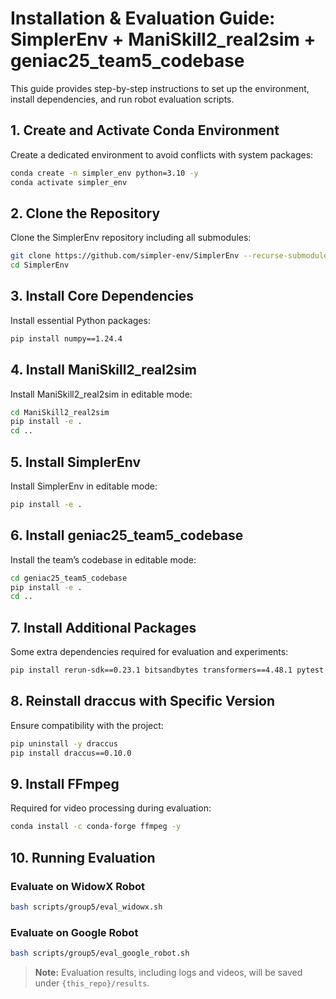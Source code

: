 # **Installation & Evaluation Guide: SimplerEnv + ManiSkill2\_real2sim + geniac25\_team5\_codebase**

This guide provides step-by-step instructions to set up the environment, install dependencies, and run robot evaluation scripts.

## 1. Create and Activate Conda Environment

Create a dedicated environment to avoid conflicts with system packages:

```bash
conda create -n simpler_env python=3.10 -y
conda activate simpler_env
```

## 2. Clone the Repository

Clone the SimplerEnv repository including all submodules:

```bash
git clone https://github.com/simpler-env/SimplerEnv --recurse-submodules --depth 1
cd SimplerEnv
```

## 3. Install Core Dependencies

Install essential Python packages:

```bash
pip install numpy==1.24.4
```

## 4. Install ManiSkill2\_real2sim

Install ManiSkill2\_real2sim in editable mode:

```bash
cd ManiSkill2_real2sim
pip install -e .
cd ..
```

## 5. Install SimplerEnv

Install SimplerEnv in editable mode:

```bash
pip install -e .
```

## 6. Install geniac25\_team5\_codebase

Install the team’s codebase in editable mode:

```bash
cd geniac25_team5_codebase
pip install -e .
cd ..
```

## 7. Install Additional Packages

Some extra dependencies required for evaluation and experiments:

```bash
pip install rerun-sdk==0.23.1 bitsandbytes transformers==4.48.1 pytest
```

## 8. Reinstall draccus with Specific Version

Ensure compatibility with the project:

```bash
pip uninstall -y draccus
pip install draccus==0.10.0
```

## 9. Install FFmpeg

Required for video processing during evaluation:

```bash
conda install -c conda-forge ffmpeg -y
```

## 10. Running Evaluation

### Evaluate on WidowX Robot

```bash
bash scripts/group5/eval_widowx.sh
```

### Evaluate on Google Robot

```bash
bash scripts/group5/eval_google_robot.sh
```

> **Note:** Evaluation results, including logs and videos, will be saved under `{this_repo}/results`.